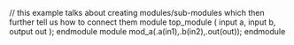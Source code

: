 // this example talks about creating modules/sub-modules which then further tell us how to connect them
module top_module ( input a, input b, output out );
endmodule
module mod_a(.a(in1),.b(in2),.out(out));
endmodule